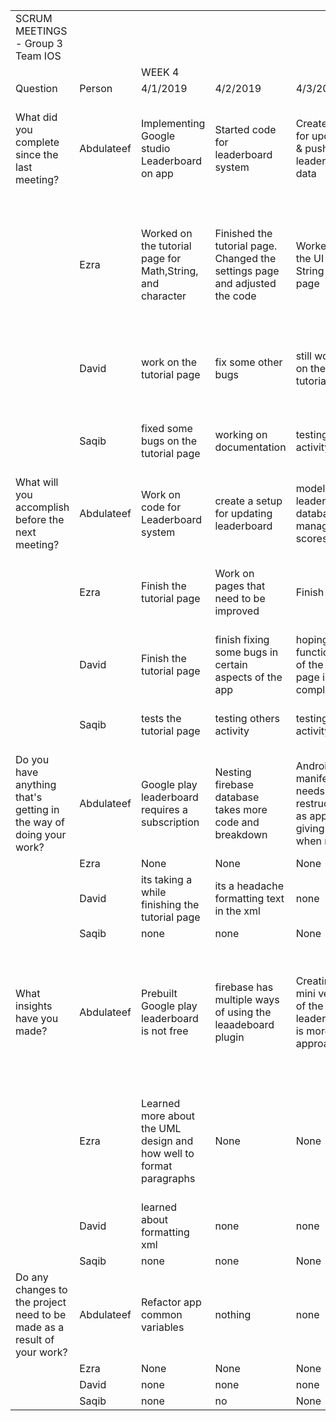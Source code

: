 |                                                                         |            |                                                                     |                                                                             |                                                                               |                                                                                          |                                                                                                 |                                                                                                                       |                                                                                                               |                                                         |                                                                              |                                                         | 
|-------------------------------------------------------------------------|------------|---------------------------------------------------------------------|-----------------------------------------------------------------------------|-------------------------------------------------------------------------------|------------------------------------------------------------------------------------------|-------------------------------------------------------------------------------------------------|-----------------------------------------------------------------------------------------------------------------------|---------------------------------------------------------------------------------------------------------------|---------------------------------------------------------|------------------------------------------------------------------------------|---------------------------------------------------------| 
| SCRUM MEETINGS - Group 3 Team IOS                                       |            |                                                                     |                                                                             |                                                                               |                                                                                          |                                                                                                 |                                                                                                                       |                                                                                                               |                                                         |                                                                              |                                                         | 
|                                                                         |            | WEEK 4                                                              |                                                                             |                                                                               |                                                                                          |                                                                                                 | WEEK 5                                                                                                                |                                                                                                               |                                                         |                                                                              |                                                         | 
| Question                                                                | Person     | 4/1/2019                                                            | 4/2/2019                                                                    | 4/3/2019                                                                      | 4/4/2019                                                                                 | 4/5/2019                                                                                        | 4/8/2019                                                                                                              | 4/9/2019                                                                                                      | 4/10/2019                                               | 4/11/2019                                                                    | 4/12/2019                                               | 
| What did you complete since the last meeting?                           | Abdulateef | Implementing Google studio Leaderboard  on app                      | Started code for leaderboard system                                         | Created code for updating & pushing leaderboard data                          | created Code for modelling leaderboard database                                          | Completed UML design of the Leaderboard page                                                    | corrected error in level completion page                                                                              | Created game routine for extras page                                                                          | Connected extras to Database                            | Fine tuned code for leaderboard to avoid crashing when reading from database | Finished leaderboard page design & code                 | 
|                                                                         | Ezra       | Worked on the tutorial page for Math,String, and character          | Finished the tutorial page. Changed the settings page and adjusted the code | Worked on the UI for the String tutorial page                                 | Finished the String tutorial page and started to work  on the UI character tutorial page | Finished the Tutorial pages.                                                                    | Added back button feature to most of the UI and code                                                                  | worked with saqib  to fix bugs                                                                                | added some comments                                     | fixed some bugs                                                              | adding comments and helped saqib with documentations    | 
|                                                                         | David      | work on the tutorial page                                           | fix some other bugs                                                         | still working on the tutorial page                                            | finished up some aspect of the profile page                                              | finished up some aspect of the profile page                                                     | corrected profile page error                                                                                          | corrected error in profile page                                                                               | tried finishing up the download game data fucntionality | tried finishing up the download game data fucntionality                      | tried finishing up the download game data fucntionality | 
|                                                                         | Saqib      | fixed some bugs on the tutorial page                                | working on documentation                                                    | testing other activity                                                        | testing other activity                                                                   | testing other activity                                                                          | worked on documentation.                                                                                              | fixed some bugs                                                                                               | started working on dumping user data features           | testing activity pages                                                       | adding comments on my work                              | 
| What will you accomplish before the next meeting?                       | Abdulateef | Work on code for Leaderboard system                                 | create a setup for updating leaderboard                                     | model the leaderboard database to manage scores                               | Complete UML page design                                                                 | Compile Leaderboard database                                                                    | Configure game settings for all gameplay models                                                                       | connect extras to database                                                                                    | readjust UML design for extras                          | finish code for leaderboard                                                  | debug leaderboard error                                 | 
|                                                                         | Ezra       | Finish the tutorial page                                            | Work on pages that need to be improved                                      | Finish the UI                                                                 | Finish the UI                                                                            | Start to look at the whole app and clean up and touch up                                        | Clean and touch up the app                                                                                            | Clean and touch up the app                                                                                    | Clean and touch up the app                              | Clean and touch up the app                                                   | Clean and touch up the app                              | 
|                                                                         | David      | Finish the tutorial page                                            | finish fixing some bugs in certain aspects of the app                       | hoping all functionality of the profile page is completed                     | finish the downlaod game data part of the profile page                                   | finish the downlaod game data part of the profile page                                          | finishing touches on the app                                                                                          | finishing touches on the app                                                                                  | finishing touches on the app                            | finishing touches on the app                                                 | finishing touches on the app                            | 
|                                                                         | Saqib      | tests the tutorial page                                             | testing others activity                                                     | testing other activity                                                        | testing other activity                                                                   | testing other activity                                                                          | adding comments                                                                                                       | adding documentation                                                                                          | finishing working on dumping user data                  | writing retrospective                                                        | testing user data feature                               | 
| Do you have anything that's getting in the way of doing your work?      | Abdulateef | Google play leaderboard requires a subscription                     | Nesting firebase database takes more code and breakdown                     | Android manifest needs to be restructured as app keeps giving errors when run | None                                                                                     | none                                                                                            | error reading data securely from database                                                                             | error reading data securely from database                                                                     | debug database upload error                             | Creating a dynamic system to upload game data                                | Creating a dynamic system to upload game data           | 
|                                                                         | Ezra       | None                                                                | None                                                                        | None                                                                          | None                                                                                     | None                                                                                            | None                                                                                                                  | None                                                                                                          | None                                                    | None                                                                         | none                                                    | 
|                                                                         | David      | its taking a while finishing the tutorial page                      | its a headache formatting text in the xml                                   | none                                                                          | xml formatting problems                                                                  | none                                                                                            | none                                                                                                                  | none                                                                                                          | none                                                    | none                                                                         | none                                                    | 
|                                                                         | Saqib      | none                                                                | none                                                                        | None                                                                          | None                                                                                     | none                                                                                            | none                                                                                                                  | None                                                                                                          | None                                                    | None                                                                         | none                                                    | 
| What insights have you made?                                            | Abdulateef | Prebuilt Google play leaderboard is not free                        | firebase has multiple ways of using the leaadeboard plugin                  | Creating a mini version of the google leaderboard is  more approachable       | none                                                                                     | Dynamic coding will help do large amounts of database work in a smaller amount of code d& time  | none                                                                                                                  | creating a new tree nest as each game level is uploaded will save database being cramped up with unused data  | none                                                    | looping through a textview array will make leaderboard assignments easier    | none                                                    | 
|                                                                         | Ezra       | Learned more about the UML design and how well to format paragraphs | None                                                                        | None                                                                          | None                                                                                     | None                                                                                            | Looking through the app I can see that throughout the process of making the app there are things that can be changed  | None                                                                                                          | None                                                    | None                                                                         | none                                                    | 
|                                                                         | David      | learned about formatting xml                                        | none                                                                        | none                                                                          | none                                                                                     | none                                                                                            | none                                                                                                                  | none                                                                                                          | none                                                    | none                                                                         | none                                                    | 
|                                                                         | Saqib      | none                                                                | none                                                                        | None                                                                          | None                                                                                     | none                                                                                            | none                                                                                                                  | None                                                                                                          | None                                                    | None                                                                         | none                                                    | 
| Do any changes to the project need to be made as a result of your work? | Abdulateef | Refactor app common variables                                       | nothing                                                                     | none                                                                          | None                                                                                     | Edit android Manifest to order have Main intent in the opening page of app                      | database structure                                                                                                    | database structure                                                                                            | database structure                                      | refactored common data variables                                             | none                                                    | 
|                                                                         | Ezra       | None                                                                | None                                                                        | None                                                                          | None                                                                                     | None                                                                                            | None                                                                                                                  | None                                                                                                          | None                                                    | None                                                                         | none                                                    | 
|                                                                         | David      | none                                                                | none                                                                        | none                                                                          | none                                                                                     | none                                                                                            | none                                                                                                                  | none                                                                                                          | none                                                    | none                                                                         | none                                                    | 
|                                                                         | Saqib      | none                                                                | no                                                                          | None                                                                          | None                                                                                     | none                                                                                            | none                                                                                                                  | None                                                                                                          | None                                                    | None                                                                         | none                                                    | 
